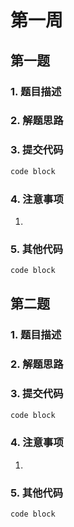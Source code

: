 # 第一周
## 第一题
### 1. 题目描述

### 2. 解题思路

### 3. 提交代码
```python
code block
```
### 4. 注意事项
1. 
### 5. 其他代码
```python
code block
```
## 第二题
### 1. 题目描述

### 2. 解题思路

### 3. 提交代码
```python
code block
```
### 4. 注意事项
1. 
### 5. 其他代码
```python
code block
```